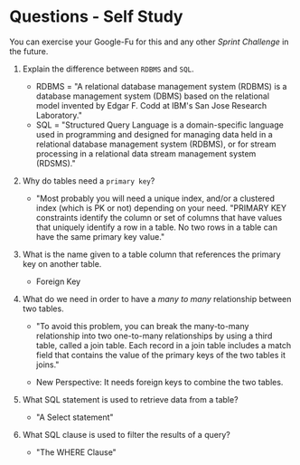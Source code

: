# Questions - Self Study

You can exercise your Google-Fu for this and any other _Sprint Challenge_ in the future.

1.  Explain the difference between `RDBMS` and `SQL`.
    
    - RDBMS = "A relational database management system (RDBMS) is a database management system (DBMS) based on the relational model invented by Edgar F. Codd at IBM's San Jose Research Laboratory."
    - SQL = "Structured Query Language is a domain-specific language used in programming and designed for managing data held in a relational database management system (RDBMS), or for stream processing in a relational data stream management system (RDSMS)."


1.  Why do tables need a `primary key`?
    
    - "Most probably you will need a unique index, and/or a clustered index (which is PK or not) depending on your need. "PRIMARY KEY constraints identify the column or set of columns that have values that uniquely identify a row in a table. No two rows in a table can have the same primary key value."

1.  What is the name given to a table column that references the primary key
    on another table.

    - Foreign Key


1.  What do we need in order to have a _many to many_ relationship between two
    tables.
    
    - "To avoid this problem, you can break the many-to-many relationship into two one-to-many relationships by using a third table, called a join table. Each record in a join table includes a match field that contains the value of the primary keys of the two tables it joins."

    - New Perspective: It needs foreign keys to combine the two tables.


1.  What SQL statement is used to retrieve data from a table?
    - "A Select statement"

1.  What SQL clause is used to filter the results of a query?
    - "The WHERE Clause"
